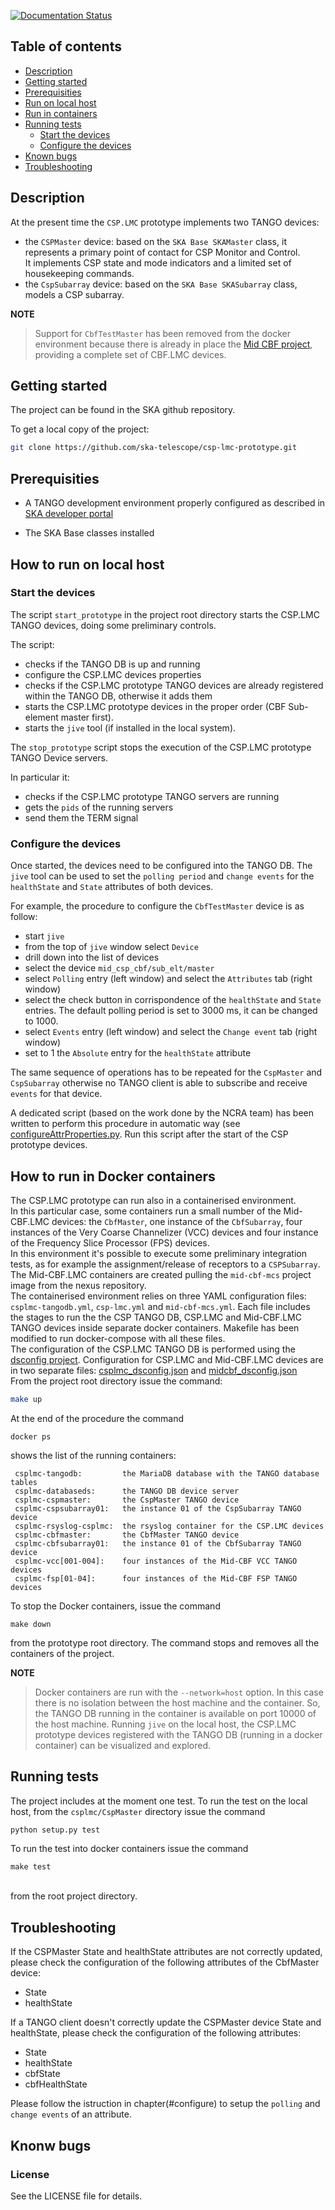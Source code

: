 [![Documentation Status](https://readthedocs.org/projects/csp-lmc-prototype/badge/?version=latest)](https://developer.skatelescope.org/projects/csp-lmc-prototype/en/latest/?badge=latest)
<!--Required extensions: table-->
## Table of contents
* [Description](#description)
* [Getting started](#getting-started)
* [Prerequisities](#prerequisities)
* [Run on local host](#how-to-run-on-local-host)
* [Run in containers](#how-to-run-in-containers)
* [Running tests](#running-tests)
    * [Start the devices](#start-the-devices)
    * [Configure the devices](#configure-the-devices) 
* [Known bugs](#known-bugs)
* [Troubleshooting](#troubleshooting)

## Description

At the present time the `CSP.LMC` prototype implements two TANGO devices:

* the `CSPMaster` device: based on the `SKA Base SKAMaster` class, it represents a primary point of contact for CSP Monitor and Control.  
It implements CSP state and mode indicators and a limited set of housekeeping commands.
* the `CspSubarray` device: based on the `SKA Base SKASubarray` class, models a CSP subarray.

__NOTE__
>Support for `CbfTestMaster` has been removed from the docker environment because there is already in place the [Mid CBF project](https://github.com/ska-telescope/mid-cbf-mcs), providing a complete set of CBF.LMC devices.

## Getting started

The project can be found in the SKA github repository.

To get a local copy of the project:

```bash
git clone https://github.com/ska-telescope/csp-lmc-prototype.git
```
## Prerequisities

* A TANGO development environment properly configured as described in [SKA developer portal](https://developer.skatelescope.org/en/latest/tools/tango-devenv-setup.html)

* The SKA Base classes installed


## How to run on local host

### Start the devices

The script `start_prototype` in the project root directory starts the CSP.LMC TANGO devices, doing some preliminary controls.

The script:

 * checks if the TANGO DB is up and running
 * configure the CSP.LMC devices properties
 * checks if the CSP.LMC prototype TANGO devices are already registered within the TANGO DB, otherwise it adds them
 * starts the CSP.LMC prototype devices in the proper order (CBF Sub-element master first).
 * starts the `jive` tool (if installed in the local system).
 
The `stop_prototype` script stops the execution of the CSP.LMC prototype TANGO Device servers.

In particular it:

* checks if the CSP.LMC prototype TANGO servers are running
* gets the `pids` of the running servers
* send them the TERM signal

### Configure the devices

Once started, the devices need to be configured into the TANGO DB.
The `jive` tool can be used to set the `polling period` and `change events` for the `healthState` and `State` attributes of both devices.

For example, the procedure to configure the `CbfTestMaster` device is as follow:

* start `jive`
* from the top of `jive` window select `Device`
* drill down into the list of devices
* select the device `mid_csp_cbf/sub_elt/master`
* select `Polling` entry (left window) and select the `Attributes` tab (right window)
* select the check button in corrispondence of the `healthState` and `State` entries. The default polling period is set to 3000 ms, it can be changed to 1000.
* select `Events` entry (left window) and select the `Change event` tab (right window)
* set to 1 the `Absolute` entry for the `healthState` attribute

The same sequence of operations has to be repeated for the `CspMaster` and `CspSubarray` otherwise no TANGO client is able to subscribe and receive `events` for that device.

A dedicated script (based on the work done by the NCRA team) has been written to perform this procedure in automatic way (see [configureAttrProperties.py](csplmc/configureAttrProperties.py). 
Run this script after the start of the CSP prototype devices. 

## How to run in Docker containers

The CSP.LMC prototype can run also in a containerised environment.   
In this particular case, some containers run a small number of the Mid-CBF.LMC devices: the 
`CbfMaster`, one instance of the `CbfSubarray`, four instances of the Very Coarse Channelizer (VCC) devices and four instance of the Frequency Slice Processor (FPS) devices.  
In this environment it's possible to execute some preliminary integration tests, as for example 
the assignment/release of receptors to a `CSPSubarray`.   
The Mid-CBF.LMC containers are created pulling the `mid-cbf-mcs` project image from the nexus repository.  
The containerised environment relies on three YAML configuration files:
`csplmc-tangodb.yml`, `csp-lmc.yml` and `mid-cbf-mcs.yml`. Each file includes the stages 
to run the the CSP TANGO DB, CSP.LMC and Mid-CBF.LMC TANGO devices inside separate docker containers.
Makefile has been modified to run docker-compose with all these files.  
The configuration of the CSP.LMC TANGO DB is performed using the 
[dsconfig project](https://github.com/MaxIV-KitsControls/lib-maxiv-dsconfig). 
Configuration for CSP.LMC and Mid-CBF.LMC devices are in two separate files: 
[csplmc\_dsconfig.json](csplmc/data/csplmc_dsconfig.json) and [midcbf\_dsconfig.json](csplmc/data/midcbf_dsconfig.json)  
From the project root directory issue the command:

```bash
make up
```
At the end of the procedure the command

<pre><code>docker ps</code></pre>  
shows the list of the running containers:
```
 csplmc-tangodb:         the MariaDB database with the TANGO database tables  
 csplmc-databaseds:      the TANGO DB device server                           
 csplmc-cspmaster:       the CspMaster TANGO device                          
 csplmc-cspsubarray01:   the instance 01 of the CspSubarray TANGO device     
 csplmc-rsyslog-csplmc:  the rsyslog container for the CSP.LMC devices      
 csplmc-cbfmaster:       the CbfMaster TANGO device                        
 csplmc-cbfsubarray01:   the instance 01 of the CbfSubarray TANGO device  
 csplmc-vcc[001-004]:    four instances of the Mid-CBF VCC TANGO devices 
 csplmc-fsp[01-04]:      four instances of the Mid-CBF FSP TANGO devices      
```

To stop the Docker containers, issue the command

<pre><code>make down</code></pre>  
from the prototype root directory. The command stops and removes all the containers of the project.


__NOTE__
>Docker containers are run with the `--network=host` option.
In this case there is no isolation between the host machine and the container. 
So, the TANGO DB running in the container is available on port 10000 of the host machine.
Running `jive` on the local host, the CSP.LMC prototype devices registered 
with the TANGO DB (running in a docker container) can be visualized and explored.


## Running tests

The project includes at the moment one test.
To run the test on the local host, from the `csplmc/CspMaster` directory issue the command
```bash
python setup.py test
```
To run the test into docker containers issue the command  
<code><pre>make test</pre></code>  
from the root project directory.

## Troubleshooting

If the CSPMaster State and healthState attributes are not correctly updated, please check the configuration of the following attributes of the CbfMaster device:
* State
* healthState

If a TANGO client doesn't correctly update the CSPMaster device State and healthState, please check the configuration of the following attributes:

* State
* healthState
* cbfState
* cbfHealthState

Please follow the istruction in chapter(#configure) to setup the `polling` and `change events` of an attribute.

## Knonw bugs

### License 
See the LICENSE file for details.

